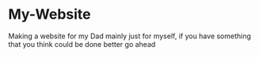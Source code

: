 # My-Website
Making a website for my Dad
mainly just for myself, if you have something that you think could be done better go ahead

